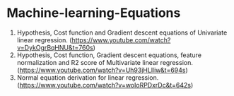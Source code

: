 # Machine-learning-Equations 

1) Hypothesis, Cost function and Gradient descent equations of Univariate linear regression. (https://www.youtube.com/watch?v=DykOgrBqHNU&t=760s)
2) Hypothesis, Cost function, Gradient descent equations, feature normalization and R2 score of Multivariate linear regression. (https://www.youtube.com/watch?v=Uh93jHLlliw&t=694s)
3) Normal equation derivation for linear regression. (https://www.youtube.com/watch?v=woIoRPDxrDc&t=642s)

